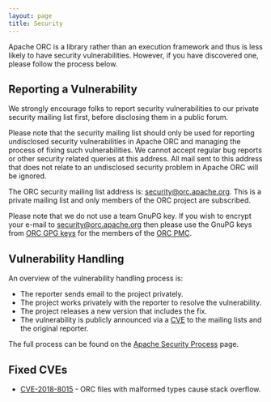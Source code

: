 ```yaml
---
layout: page
title: Security
---
```


Apache ORC is a library rather than an execution framework and thus
is less likely to have security vulnerabilities. However, if you have
discovered one, please follow the process below.

## Reporting a Vulnerability

We strongly encourage folks to report security vulnerabilities to our
private security mailing list first, before disclosing them in a
public forum.

Please note that the security mailing list should only be used for
reporting undisclosed security vulnerabilities in Apache ORC and
managing the process of fixing such vulnerabilities. We cannot accept
regular bug reports or other security related queries at this
address. All mail sent to this address that does not relate to an
undisclosed security problem in Apache ORC will be ignored.

The ORC security mailing list address is:
<a href="mailto:security@orc.apache.org">security@orc.apache.org</a>.
This is a private mailing list and only members of the ORC project
are subscribed.

Please note that we do not use a team GnuPG key. If you wish to
encrypt your e-mail to security@orc.apache.org then please use the GnuPG
keys from [ORC GPG keys](https://dist.apache.org/repos/dist/release/orc/KEYS) for
the members of the
[ORC PMC](https://people.apache.org/phonebook.html?ctte=orc).

## Vulnerability Handling

An overview of the vulnerability handling process is:

* The reporter sends email to the project privately.
* The project works privately with the reporter to resolve the vulnerability.
* The project releases a new version that includes the fix.
* The vulnerability is publicly announced via a [CVE](https://cve.mitre.org/) to the mailing lists and the original reporter.

The full process can be found on the
[Apache Security Process](https://www.apache.org/security/committers.html#vulnerability-handling) page.

## Fixed CVEs

* [CVE-2018-8015](CVE-2018-8015) - ORC files with malformed types cause stack overflow.